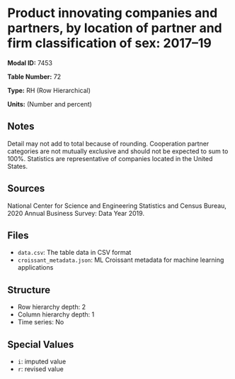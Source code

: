 # Product innovating companies and partners, by location of partner and firm classification of sex: 2017&#8211;19

**Modal ID:** 7453

**Table Number:** 72

**Type:** RH (Row Hierarchical)

**Units:** (Number and percent)

## Notes

Detail may not add to total because of rounding. Cooperation partner categories are not mutually exclusive and should not be expected to sum to 100%. Statistics are representative of companies located in the United States.

## Sources

National Center for Science and Engineering Statistics and Census Bureau, 2020 Annual Business Survey: Data Year 2019.

## Files

- `data.csv`: The table data in CSV format
- `croissant_metadata.json`: ML Croissant metadata for machine learning applications

## Structure

- Row hierarchy depth: 2
- Column hierarchy depth: 1
- Time series: No

## Special Values

- `i`: imputed value
- `r`: revised value
